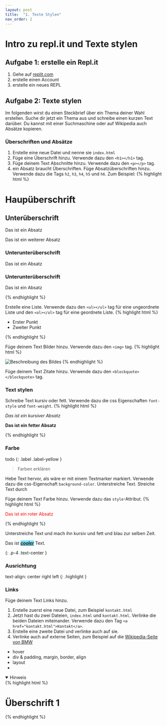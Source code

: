 ```yaml
---
layout: post
title:  "1. Texte Stylen"
nav_order: 2
---
```

# Intro zu repl.it und Texte stylen

## Aufgabe 1: erstelle ein Repl.it
1. Gehe auf [replit.com](https://www.replit.com) 
2. erstelle einen Account 
3. erstelle ein neues REPL

## Aufgabe 2: Texte stylen

Im folgenden wirst du einen Steckbrief über ein Thema deiner Wahl erstellen. Suche dir jetzt ein Thema aus und schreibe einen kurzen Text darüber. Du kannst mit einer Suchmaschine oder auf Wikipedia auch Absätze kopieren.

### Überschriften und Absätze
1. Erstelle eine neue Datei und nenne sie `index.html`
2. Füge eine Überschrift hinzu. Verwende dazu den `<h1></h1>` tag.
3. Füge deinem Text Abschnitte hinzu. Verwende dazu den `<p></p>` tag.
4. ein Absatz braucht Überschriften. Füge Absatzüberschriften hinzu. Verwende dazu die Tags `h2`, `h3`, `h4`, `h5` und `h6`.
Zum Beispiel:
{% highlight html %}
<h1>Haupüberschrift</h1>
<h2>Unterüberschrift</h2>
<p>Das ist ein Absatz</p>
<p>Das ist ein weiterer Absatz</p>
<h3>Unterunterüberschrift</h3>
<p>Das ist ein Absatz</p>
<h3>Unterunterüberschrift</h3>
<p>Das ist ein Absatz</p>

{% endhighlight %}

Erstelle eine Liste. Verwende dazu den `<ul></ul>` tag für eine ungeordnete Liste und den `<ol></ol>` tag für eine geordnete Liste.
{% highlight html %}
<ul>
  <li>Erster Punkt</li>
  <li>Zweiter Punkt</li>
</ul>
{% endhighlight %}

Füge deinem Text Bilder hinzu. Verwende dazu den `<img>` tag.
{% highlight html %}

<img src="bild.jpg" alt="Beschreibung des Bildes">
{% endhighlight %}

Füge deinem Text Zitate hinzu. Verwende dazu den `<blockquote></blockquote>` tag.


### Text stylen


Schreibe Text kursiv oder fett. Verwende dazu die css Eigenschaften `font-style` und `font-weight`.
{% highlight html %}
<p style="font-style: italic;">Das ist ein kursiver Absatz</p>
<p style="font-weight: bold;">Das ist ein fetter Absatz</p>
{% endhighlight %}


### Farbe
todo
{: .label .label-yellow }
> Farben erklären

Hebe Text hervor, als wäre er mit einem Textmarker markiert. Verwende dazu die css-Eigenschaft `background-color`.
Unterstreiche Text.
Streiche Text durch


Füge deinem Text Farbe hinzu. Verwende dazu das `style`-Attribut.
{% highlight html %}
<p style="color: red;">Das ist ein roter Absatz</p>
{% endhighlight %}

Unterstreiche Text und mach ihn kursiv und fett und blau zur selben Zeit.
<div>
<p>Das ist <span style="font-style: italic; font-weight: bold; text-decoration: underline; background-color: #7be2f9">cooler</span> Text.</p>
</div>
{:  .p-4 .text-center }

### Ausrichtung


text-align: center right  left
{: .highlight }

### Links
Füge deinem Text Links hinzu. 
1. Erstelle zuerst eine neue Datei, zum Beispiel `kontakt.html`
2. Jetzt hast du zwei Dateien, `index.html` und `kontakt.html`. Verlinke die beiden Dateien miteinander. Verwende dazu den Tag `<a href="kontakt.html">Kontakt</a>`.
3. Erstelle eine zweite Datei und verlinke auch auf sie.
4. Verlinke auch auf externe Seiten, zum Beispiel auf die [Wikipedia-Seite von BMW](https://de.wikipedia.org/wiki/BMW)


- hover
- div & padding, margin, border, align
- layout
- 
<details open markdown="block">
  <summary>
Hinweis

</summary>
{% highlight html %}
<h1>Überschrift 1</h1>
{% endhighlight %}
</details>
